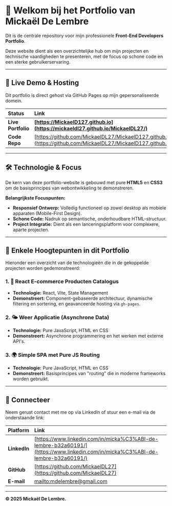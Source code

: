 # 👋 Welkom bij het Portfolio van Mickaël De Lembre

Dit is de centrale repository voor mijn professionele **Front-End Developers Portfolio**.

Deze website dient als een overzichtelijke hub om mijn projecten en technische vaardigheden te presenteren, met de focus op schone code en een sterke gebruikerservaring.

---

## 🚀 Live Demo & Hosting

Dit portfolio is direct gehost via GitHub Pages op mijn gepersonaliseerde domein.

| Status | Link |
| :--- | :--- |
| **Live Portfolio** | **[https://MickaelD127.github.io](https://mickaeldl27.github.io/MickaelDL27/)** |
| **Code Repo** | [https://github.com/MickaelDL27/MickaelD127.github.io](https://github.com/MickaelDL27/MickaelD127.github.io) |

---

## 🛠️ Technologie & Focus

De kern van deze portfolio-website is gebouwd met pure **HTML5** en **CSS3** om de basisprincipes van webontwikkeling te demonstreren.

**Belangrijkste Focuspunten:**

* **Responsief Ontwerp:** Volledig functioneel op zowel desktop als mobiele apparaten (Mobile-First Design).
* **Schone Code:** Nadruk op semantische, onderhoudbare HTML-structuur.
* **Project Integratie:** Dient als een lanceringsplatform voor complexere, aparte projecten.

---

## 📂 Enkele Hoogtepunten in dit Portfolio

Hieronder een overzicht van de technologieën die in de gekoppelde projecten worden gedemonstreerd:

### 1. 🛒 React E-commerce Producten Catalogus

* **Technologie:** React, Vite, State Management
* **Demonstreert:** Component-gebaseerde architectuur, dynamische filtering en sortering, en geavanceerde hosting via `gh-pages`.

### 2. 🌤️ Weer Applicatie (Asynchrone Data)

* **Technologie:** Pure JavaScript, HTML en CSS
* **Demonstreert:** Asynchrone programmering en het werken met externe API's.

### 3. 🌍 Simple SPA met Pure JS Routing

* **Technologie:** Pure JavaScript, HTML en CSS
* **Demonstreert:** Basisprincipes van "routing" die in moderne frameworks worden gebruikt.

---

## 💬 Connecteer

Neem gerust contact met me op via LinkedIn of stuur een e-mail via de onderstaande link:

| Platform | Link |
| :--- | :--- |
| **LinkedIn** | [https://www.linkedin.com/in/micka%C3%ABl-de-lembre-b32a60191/](https://www.linkedin.com/in/micka%C3%ABl-de-lembre-b32a60191/) |
| **GitHub** | [https://github.com/MickaelDL27](https://github.com/MickaelDL27) |
| **E-mail** | [mailto:mdelembre@gmail.com](mailto:mdelembre@gmail.com) |

---

**© 2025 Mickaël De Lembre.**
